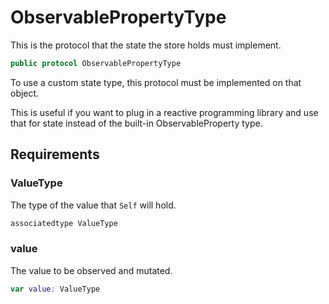 # ObservablePropertyType

This is the protocol that the state the store holds must implement.

``` swift
public protocol ObservablePropertyType 
```

To use a custom state type, this protocol must be implemented on that object.

This is useful if you want to plug in a reactive programming library and use
that for state instead of the built-in ObservableProperty type.

## Requirements

### ValueType

The type of the value that `Self` will hold.

``` swift
associatedtype ValueType
```

> 

### value

The value to be observed and mutated.

``` swift
var value: ValueType 
```
